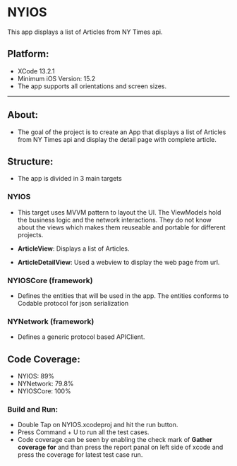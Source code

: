 # NYIOS
This app displays a list of Articles from NY Times api.

## Platform:

* XCode 13.2.1
* Minimum iOS Version: 15.2
* The app supports all orientations and screen sizes.

---
## About:

* The goal of the project is to create an App that displays a list of Articles from NY Times api and display the detail page with complete article.


## Structure:

* The app is divided in 3 main targets

### NYIOS

* This target uses MVVM pattern to layout the UI. The ViewModels hold the business logic and the network interactions. They do not know about the views which makes them reuseable and portable for different projects.

* **ArticleView**: Displays a list of Articles.
* **ArticleDetailView**: Used a webview to display the web page from url.

### NYIOSCore (framework)

* Defines the entities that will be used in the app. The entities conforms to Codable protocol for json serialization

### NYNetwork (framework)

* Defines a generic protocol based APIClient.

## Code Coverage:

* NYIOS: 89%
* NYNetwork: 79.8%
* NYIOSCore: 100%

### Build and Run:

* Double Tap on NYIOS.xcodeproj and hit the run button.
* Press Command + U to run all the test cases.
* Code coverage can be seen by enabling the check mark of **Gather coverage for** and than press the report panal on left side of xcode and press the coverage for latest test case run.

